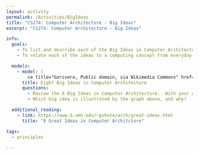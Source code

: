 ```yaml
---
layout: activity
permalink: /Activities/BigIdeas
title: "CS274: Computer Architecture - Big Ideas"
excerpt: "CS274: Computer Architecture - Big Ideas"

info:
  goals:
    - To list and describe each of the Big Ideas in Computer Architecture
    - To relate each of the ideas to a computing concept from everyday life

  models:
    - model: |
        <a title="Gorivero, Public domain, via Wikimedia Commons" href="https://commons.wikimedia.org/wiki/File:Optimizing-different-parts.svg"><img width="256" alt="Optimizing-different-parts" src="https://upload.wikimedia.org/wikipedia/commons/thumb/4/40/Optimizing-different-parts.svg/256px-Optimizing-different-parts.svg.png"></a>
      title: Eight Big Ideas in Computer Architecture
      questions:
        - Review the 8 Big Ideas in Computer Architecture.  With your group, develop 2-3 slides that describe the idea, and where you might see this idea manifest in computing or in your own life.  If you get stuck, you can do a little research for inspiration.
        - Which big idea is illustrated by the graph above, and why?

  additional_reading:
    - link: https://www.d.umn.edu/~gshute/arch/great-ideas.html
      title: "8 Great Ideas in Computer Architcture"

tags:
  - principles

---
```


